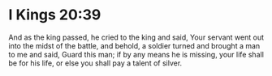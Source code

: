 # I Kings 20:39

And as the king passed, he cried to the king and said, Your servant went out into the midst of the battle, and behold, a soldier turned and brought a man to me and said, Guard this man; if by any means he is missing, your life shall be for his life, or else you shall pay a talent of silver.
